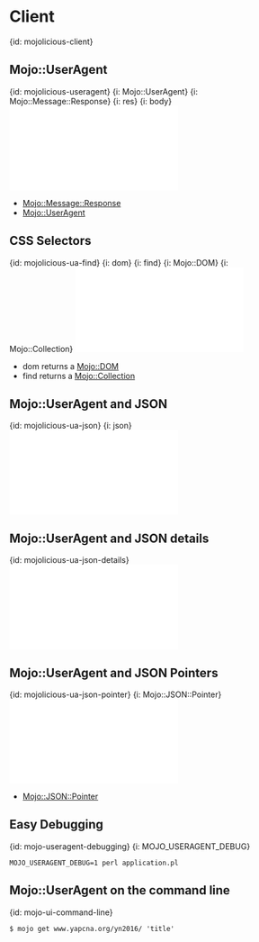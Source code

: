 # Client
{id: mojolicious-client}

## Mojo::UserAgent
{id: mojolicious-useragent}
{i: Mojo::UserAgent}
{i: Mojo::Message::Response}
{i: res}
{i: body}
![](examples/ua/get_yapcna.pl)

* [Mojo::Message::Response](http://mojolicious.org/perldoc/Mojo/Message/Response)
* [Mojo::UserAgent](http://mojolicious.org/perldoc/Mojo/UserAgent)



## CSS Selectors
{id: mojolicious-ua-find}
{i: dom}
{i: find}
{i: Mojo::DOM}
{i: Mojo::Collection}
![](examples/ua/get_yapcna_select_h1.pl)

* dom returns a [Mojo::DOM](http://mojolicious.org/perldoc/Mojo/DOM)
* find returns a [Mojo::Collection](http://mojolicious.org/perldoc/Mojo/Collection)



## Mojo::UserAgent and JSON
{id: mojolicious-ua-json}
{i: json}
![](examples/ua/metacpan_api_recent_json.pl)


## Mojo::UserAgent and JSON details
{id: mojolicious-ua-json-details}
![](examples/ua/metacpan_api_most_recent.pl)


## Mojo::UserAgent and JSON Pointers
{id: mojolicious-ua-json-pointer}
{i: Mojo::JSON::Pointer}
![](examples/ua/metacpan_api_most_recent_pointer.pl)

* [Mojo::JSON::Pointer](http://mojolicious.org/perldoc/Mojo/JSON/Pointer)



## Easy Debugging
{id: mojo-useragent-debugging}
{i: MOJO_USERAGENT_DEBUG}

```
MOJO_USERAGENT_DEBUG=1 perl application.pl
```


## Mojo::UserAgent on the command line
{id: mojo-ui-command-line}

```
$ mojo get www.yapcna.org/yn2016/ 'title'
```





